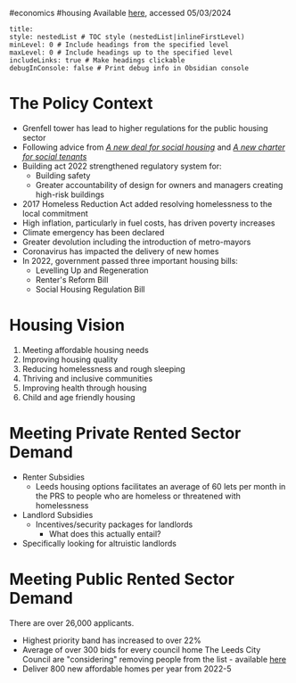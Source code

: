 #economics #housing 
Available [here](https://www.leeds.gov.uk/housing/housing-strategy/leeds-housing-strategy/current-strategy), accessed 05/03/2024
```table-of-contents
title: 
style: nestedList # TOC style (nestedList|inlineFirstLevel)
minLevel: 0 # Include headings from the specified level
maxLevel: 0 # Include headings up to the specified level
includeLinks: true # Make headings clickable
debugInConsole: false # Print debug info in Obsidian console
```
# The Policy Context
- Grenfell tower has lead to higher regulations for the public housing sector
- Following advice from [*A new deal for social housing*](https://www.gov.uk/government/consultations/a-new-deal-for-social-housing) and [*A new charter for social tenants*](https://www.housing.org.uk/our-work/together-with-tenants/social-housing-white-paper/)
- Building act 2022 strengthened regulatory system for:
	- Building safety
	- Greater accountability of design for owners and managers creating high-risk buildings
- 2017 Homeless Reduction Act added resolving homelessness to the local commitment
- High inflation, particularly in fuel costs, has driven poverty increases
- Climate emergency has been declared
- Greater devolution including the introduction of metro-mayors
- Coronavirus has impacted the delivery of new homes
- In 2022, government passed three important housing bills:
	- Levelling Up and Regeneration
	- Renter's Reform Bill
	- Social Housing Regulation Bill
# Housing Vision
1. Meeting affordable housing needs
2. Improving housing quality
3. Reducing homelessness and rough sleeping
4. Thriving and inclusive communities
5. Improving health through housing
6. Child and age friendly housing
# Meeting Private Rented Sector Demand
- Renter Subsidies
	- Leeds housing options facilitates an average of 60 lets per month in the PRS to people who are homeless or threatened with homelessness
- Landlord Subsidies
	- Incentives/security packages for landlords
		- What does this actually entail?
- Specifically looking for altruistic landlords
# Meeting Public Rented Sector Demand
There are over 26,000 applicants.
- Highest priority band has increased to over 22%
- Average of over 300 bids for every council home
The Leeds City Council are "considering" removing people from the list - available [here](https://www.housingtoday.co.uk/news/leeds-council-considers-removing-18000-applicants-from-housing-register/5127998.article)
- Deliver 800 new affordable homes per year from 2022-5